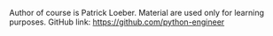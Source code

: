 Author of course is Patrick Loeber.
Material are used only for learning purposes.
GitHub link: https://github.com/python-engineer
